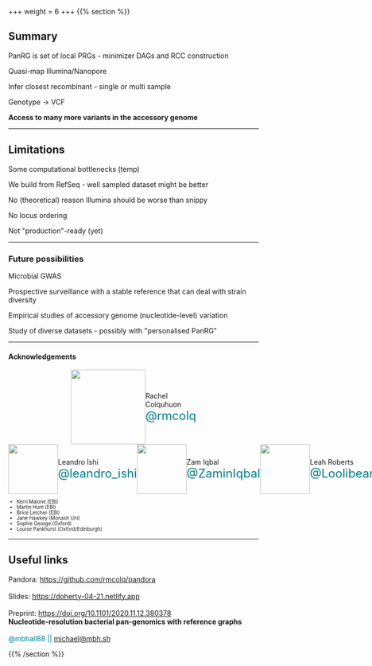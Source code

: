 +++
weight = 6
+++
{{% section %}}

## Summary

<p class="fragment fade-in">PanRG is set of local PRGs - minimizer DAGs and RCC construction</p>
<p class="fragment fade-in">Quasi-map Illumina/Nanopore</p>
<p class="fragment fade-in">Infer closest recombinant - single or multi sample</p>
<p class="fragment fade-in">Genotype &rarr; VCF</p>
<p class="fragment fade-in"><b>Access to many more variants in the accessory genome</b></p>

---

## Limitations

<p class="fragment fade-in">Some computational bottlenecks (temp)</p>
<p class="fragment fade-in">We build from RefSeq - well sampled dataset might be better</p>
<p class="fragment fade-in">No (theoretical) reason Illumina should be worse than snippy</p>
<p class="fragment fade-in">No locus ordering</p>
<p class="fragment fade-in">Not "production"-ready (yet)</p>

---

### Future possibilities

<p class="fragment fade-in">Microbial GWAS</p>
<p class="fragment fade-in">Prospective surveillance with a stable reference that can deal with strain diversity</p>
<p class="fragment fade-in">Empirical studies of accessory genome (nucleotide-level) variation</p>
<p class="fragment fade-in">Study of diverse datasets - possibly with "personalised PanRG"</p>

---

#### Acknowledgements

<div style="display: flex;align-items: center;margin-left: auto; margin-right: auto; width: 50%;">
    <img src="images/rachel.jpeg"  height="150" style="border: none;box-shadow: none">
    <span style="">Rachel Colquhuon <font color="#007C82" size="5pt">@rmcolq</font></span>
</div>

<div style="display: flex;align-items: center;">
    <img src="images/leandro.jpg"  height="100" style="border: none;box-shadow: none">
    <span style="">Leandro Ishi <font color="#007C82" size="5pt">@leandro_ishi</font></span>
    <img src="images/zam.jpg"  height="100" style="border: none;box-shadow: none">
    <span style="">Zam Iqbal <font color="#007C82" size="5pt">@ZaminIqbal</font></span>
    <img src="images/leah.jpg"  height="100" style="border: none;box-shadow: none">
    <span style="">Leah Roberts <font color="#007C82" size="5pt">@Loolibear</font></span>
</div>

<div style="font-size: 0.7em;">
<ul>
<li>Kerri Malone (EBI)</li>
<li>Martin Hunt (EBI)</li>
<li>Brice Letcher (EBI)</li>
<li>Jane Hawkey (Monash Uni)</li>
<li>Sophie George (Oxford)</li>
<li>Louise Pankhurst (Oxford/Edinburgh)</li>
</ul>
</div>

---

## Useful links

Pandora: <https://github.com/rmcolq/pandora>  
<br>
Slides: <https://doherty-04-21.netlify.app>  
<br>
Preprint: <https://doi.org/10.1101/2020.11.12.380378>  
**Nucleotide-resolution bacterial pan-genomics with reference graphs**
<br>
<br>
<a href="https://github.com/mbhall88" class="fa fa-github"></a>
<a href="https://twitter.com/mbhall88" class="fa fa-twitter"></a>
<font color="#007C82">@mbhall88 || michael@mbh.sh</font>

{{% /section %}}
